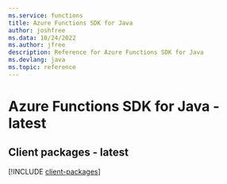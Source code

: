```yaml
---
ms.service: functions
title: Azure Functions SDK for Java
author: joshfree
ms.data: 10/24/2022
ms.author: jfree
description: Reference for Azure Functions SDK for Java
ms.devlang: java
ms.topic: reference
---
```

# Azure Functions SDK for Java - latest

## Client packages - latest
[!INCLUDE [client-packages](functions-client-index.md)]
